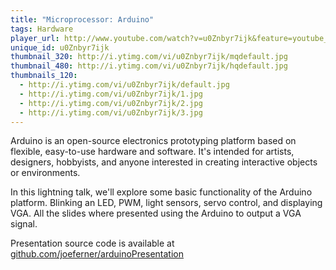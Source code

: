 ```yaml
---
title: "Microprocessor: Arduino"
tags: Hardware
player_url: http://www.youtube.com/watch?v=u0Znbyr7ijk&feature=youtube_gdata_player
unique_id: u0Znbyr7ijk 
thumbnail_320: http://i.ytimg.com/vi/u0Znbyr7ijk/mqdefault.jpg
thumbnail_480: http://i.ytimg.com/vi/u0Znbyr7ijk/hqdefault.jpg
thumbnails_120: 
  - http://i.ytimg.com/vi/u0Znbyr7ijk/default.jpg
  - http://i.ytimg.com/vi/u0Znbyr7ijk/1.jpg
  - http://i.ytimg.com/vi/u0Znbyr7ijk/2.jpg
  - http://i.ytimg.com/vi/u0Znbyr7ijk/3.jpg
---
```

Arduino is an open-source electronics prototyping platform based on flexible, easy-to-use hardware and software. It's intended for artists, designers, hobbyists, and anyone interested in creating interactive objects or environments.

In this lightning talk, we'll explore some basic functionality of the Arduino platform. Blinking an LED, PWM, light sensors, servo control, and displaying VGA. All the slides where presented using the Arduino to output a VGA signal.

Presentation source code is available at [github.com/joeferner/arduinoPresentation](https://github.com/joeferner/arduinoPresentation)

